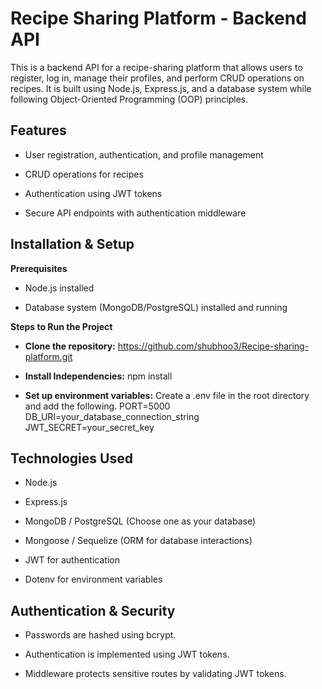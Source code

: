 # Recipe Sharing Platform - Backend API

This is a backend API for a recipe-sharing platform that allows users to register, log in, manage their profiles, and perform CRUD operations on recipes. It is built using Node.js, Express.js, and a database system while following Object-Oriented Programming (OOP) principles.




## Features

-  User registration, authentication, and profile management

- CRUD operations for recipes

- Authentication using JWT tokens

- Secure API endpoints with authentication middleware


## Installation & Setup
  **Prerequisites**
  
  - Node.js installed

  - Database system (MongoDB/PostgreSQL) installed and running

**Steps to Run the Project**

- **Clone the repository:** https://github.com/shubhoo3/Recipe-sharing-platform.git


- **Install Independencies:** npm install

- **Set up environment variables:** Create a .env file in the root directory and add the following.
    PORT=5000
    DB_URI=your_database_connection_string
    JWT_SECRET=your_secret_key


## Technologies Used

- Node.js

- Express.js

- MongoDB / PostgreSQL (Choose one as your database)

- Mongoose / Sequelize (ORM for database interactions)

- JWT for authentication

- Dotenv for environment variables

## Authentication & Security

- Passwords are hashed using bcrypt.

- Authentication is implemented using JWT tokens.

- Middleware protects sensitive routes by validating JWT tokens.



